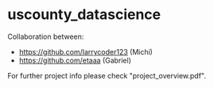 # uscounty_datascience

Collaboration between:
- https://github.com/larrycoder123 (Michi)
- https://github.com/etaaa (Gabriel)

For further project info please check "project_overview.pdf".
